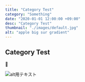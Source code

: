 ```yaml
---
title: "Category Test"
category: "Something"
date: "2020-01-01 12:00:00 +09:00"
desc: "Category Test"
thumbnail: "./images/default.jpg"
alt: "apple big sur gradient"
---
```


## Category Test

🍎

![alt用テキスト](https://images.dog.ceo/breeds/shiba/shiba_20.jpg)
